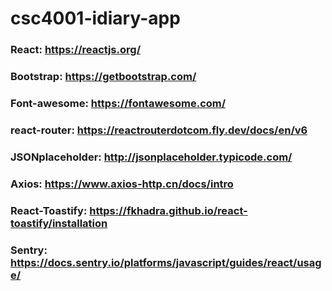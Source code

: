 # csc4001-idiary-app


### React: https://reactjs.org/  
### Bootstrap: https://getbootstrap.com/
### Font-awesome: https://fontawesome.com/
### react-router: https://reactrouterdotcom.fly.dev/docs/en/v6
### JSONplaceholder: http://jsonplaceholder.typicode.com/
### Axios: https://www.axios-http.cn/docs/intro
### React-Toastify: https://fkhadra.github.io/react-toastify/installation
### Sentry: https://docs.sentry.io/platforms/javascript/guides/react/usage/